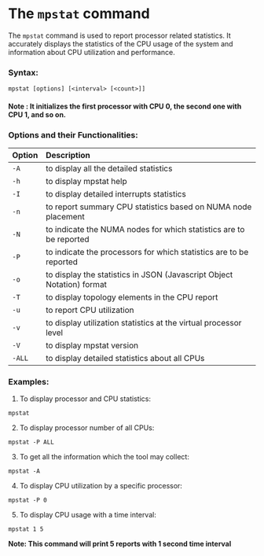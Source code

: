 # The `mpstat` command

The `mpstat` command is used to report processor related statistics. It accurately displays the statistics of the CPU usage of the system and information about CPU utilization and performance.

### Syntax:

```
mpstat [options] [<interval> [<count>]]

```

#### Note : It initializes the first processor with CPU 0, the second one with CPU 1, and so on.

### Options and their Functionalities:

|**Option**   |**Description**   |
|:---|:---|
|`-A`|to display all the detailed statistics|
|`-h`|to display mpstat help|
|`-I`|to display detailed interrupts statistics|
|`-n`|to report summary CPU statistics based on NUMA node placement|
|`-N`|to indicate the NUMA nodes for which statistics are to be reported|
|`-P`|to indicate the processors for which statistics are to be reported|
|`-o`|to display the statistics in JSON (Javascript Object Notation) format|
|`-T`|to display topology elements in the CPU report|
|`-u`|to report CPU utilization|
|`-v`|to display utilization statistics at the virtual processor level|
|`-V`|to display mpstat version|
|`-ALL`|to display detailed statistics about all CPUs|


### Examples:

1. To display processor and CPU statistics:
```
mpstat
```

2. To display processor number of all CPUs:
```
mpstat -P ALL
```

3. To get all the information which the tool may collect: 
```
mpstat -A
```

4. To display CPU utilization by a specific processor: 
```
mpstat -P 0
```

5. To display CPU usage with a time interval:
``` 
mpstat 1 5
```
**Note: This command will print 5 reports with 1 second time interval**
